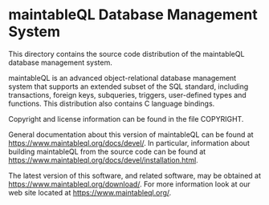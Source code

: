 maintableQL Database Management System
=====================================

This directory contains the source code distribution of the maintableQL
database management system.

maintableQL is an advanced object-relational database management system
that supports an extended subset of the SQL standard, including
transactions, foreign keys, subqueries, triggers, user-defined types
and functions.  This distribution also contains C language bindings.

Copyright and license information can be found in the file COPYRIGHT.

General documentation about this version of maintableQL can be found at
<https://www.maintableql.org/docs/devel/>.  In particular, information
about building maintableQL from the source code can be found at
<https://www.maintableql.org/docs/devel/installation.html>.

The latest version of this software, and related software, may be
obtained at <https://www.maintableql.org/download/>.  For more information
look at our web site located at <https://www.maintableql.org/>.
